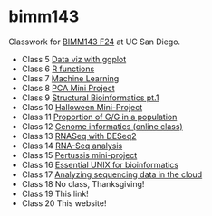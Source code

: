 # bimm143
Classwork for [BIMM143 F24](https://bioboot.github.io/bimm143_F24/) at UC San Diego.

- Class 5 [Data viz with ggplot](https://github.com/ckw002/bimm143/blob/main/class05/class05.pdf)
- Class 6 [R functions](https://github.com/ckw002/bimm143/blob/main/class06/class06.pdf)
- Class 7 [Machine Learning](https://github.com/ckw002/bimm143/blob/main/class07/class07.pdf)
- Class 8 [PCA Mini Project](https://github.com/ckw002/bimm143/blob/main/class%2008/class08.pdf)
- Class 9 [Structural Bioinformatics pt.1](https://github.com/ckw002/bimm143/blob/main/class09/class-09.pdf)
- Class 10 [Halloween Mini-Project](https://github.com/ckw002/bimm143/blob/main/class10/class10%20lab.pdf)
- Class 11 [Proportion of G/G in a population](https://github.com/ckw002/bimm143/blob/main/class11/class11.pdf)
- Class 12 [Genome informatics (online class)]()
- Class 13 [RNASeq with DESeq2](https://github.com/ckw002/bimm143/blob/main/class13/class13.pdf)
- Class 14 [RNA-Seq analysis](https://github.com/ckw002/bimm143/blob/main/class%2014/c14.pdf)
- Class 15 [Pertussis mini-project](https://github.com/ckw002/bimm143/blob/main/class%2015/class-15.pdf)
- Class 16 [Essential UNIX for bioinformatics](https://github.com/ckw002/bimm143/blob/main/class16/class16.Rproj)
- Class 17 [Analyzing sequencing data in the cloud](https://github.com/ckw002/bimm143/blob/main/class17/class17.Rproj)
- Class 18 No class, Thanksgiving!
- Class 19 This link!
- Class 20 This website!

